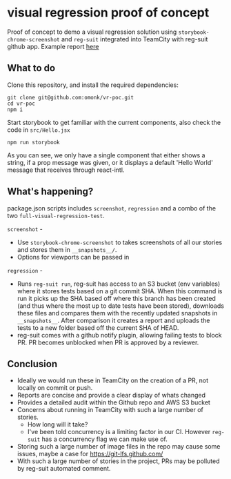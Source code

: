 # visual regression proof of concept

Proof of concept to demo a visual regression solution using `storybook-chrome-screenshot` and `reg-suit` integrated into TeamCity with reg-suit github app. Example report [here](https://reg-suit-regression-testing.s3.amazonaws.com/52992d488a6d705f5e7b83823a9b8718f1e687a1/index.html)

## What to do

Clone this repository, and install the required dependencies:

```
git clone git@github.com:omonk/vr-poc.git
cd vr-poc
npm i
```

Start storybook to get familiar with the current components, also check the code
in `src/Hello.jsx`

```
npm run storybook
```

As you can see, we only have a single component that either shows a string, if a prop message was given, or it displays a default 'Hello World' message that receives through react-intl.

## What's happening?

package.json scripts includes `screenshot`, `regression` and a combo of the two `full-visual-regression-test`.

`screenshot` - 
- Use `storybook-chrome-screenshot` to takes screenshots of all our stories and stores them in `__snapshots__/`.
- Options for viewports can be passed in

`regression` -
- Runs `reg-suit run`, reg-suit has access to an S3 bucket (env variables) where it stores tests based on a git commit SHA. When this command is run it picks up the SHA based off where this branch has been created (and thus where the most up to date tests have been stored), downloads these files and compares them with the recently updated snapshots in `__snapshots__`. After comparison it creates a report and uploads the tests to a new folder based off the current SHA of HEAD.
- reg-suit comes with a github notify plugin, allowing failing tests to block PR. PR becomes unblocked when PR is approved by a reviewer.

## Conclusion
- Ideally we would run these in TeamCity on the creation of a PR, not locally on commit or push.
- Reports are concise and provide a clear display of whats changed
- Provides a detailed audit within the Github repo and AWS S3 bucket
- Concerns about running in TeamCity with such a large number of stories.
    - How long will it take?
    - I've been told concurrency is a limiting factor in our CI. However `reg-suit` has a concurrency flag we can make use of.
- Storing such a large number of image files in the repo may cause some issues, maybe a case for https://git-lfs.github.com/
- With such a large number of stories in the project, PRs may be polluted by reg-suit automated comment.

